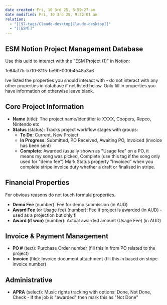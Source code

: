 ```yaml
---
date created: Fri, 10 3rd 25, 8:59:27 am
date modified: Fri, 10 3rd 25, 9:32:01 am
relation:
  - "[[97-tags/Claude-desktop|Claude-desktop]]"
  - "[[ESM]]"
---
```

## ESM Notion Project Management Database

Use this uuid to interact with the "ESM Project (1)" in Notion:

1e64a17b-b7f0-8115-be90-000b4548a3a6


Ive listed the properties you should interact with - do not interact with any other properties in database if not listed below. Only fill in properties you have information on otherwise leave blank.
## Core Project Information

- **Name** (title): The project name/identifier ie XXXX, Coopers, Repco, Nintendo etc
- **Status** (status): Tracks project workflow stages with groups:
    - **To Do**: Current, New Project
    - **In Progress**: Submitted, PO Received, Awaiting PO, Invoiced (invoice has been sent)
    - **Complete**: Awarded (usually shown as "Usage fee" on a PO, it means my song was picked, Complete (use this tag if the song only used for "demo fee")
Mark Status property "Invoiced" when you complete stripe invoice duty whether a draft or finalised in stripe.

## Financial Properties

For obvious reasons do not touch formula properties.

- **Demo Fee** (number): Fee for demo submission (in AUD)
- **Award Fee** (or Usage fee) (number): Fee if project is awarded (in AUD) - used as a projection but only fi
- **Award (if won)** (number): Actual awarded amount (Usage Fee) (in AUD)

## Invoice & Payment Management

- **PO #** (text): Purchase Order number (fill this in from PO related to the project)
- **Invoice** (file): Invoice document attachment (fill this in based on stripe invoice number)


## Administrative

- **APRA** (select): Music rights tracking with options: Done, Not Done, Check - If the job is "awarded" then mark this as "Not Done"
